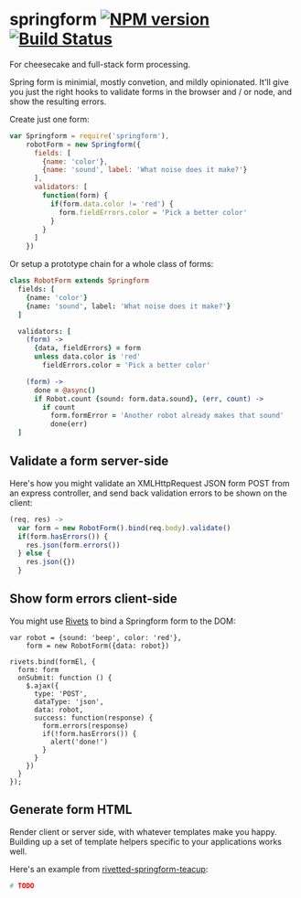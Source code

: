 springform [![NPM version](https://badge.fury.io/js/springform.png)](http://badge.fury.io/js/springform) [![Build Status](https://travis-ci.org/goodeggs/springform.png)](https://travis-ci.org/goodeggs/springform)
==============

For cheesecake and full-stack form processing.

Spring form is minimial, mostly convetion, and mildly opinionated.  It'll give you just the right hooks to validate forms in the browser and / or node, and show the resulting errors.

Create just one form:
```js
var Springform = require('springform'),
    robotForm = new Springform({
      fields: [
        {name: 'color'},
        {name: 'sound', label: 'What noise does it make?'}
      ],
      validators: [
        function(form) {
          if(form.data.color != 'red') {
            form.fieldErrors.color = 'Pick a better color'
          }
        }
      ]
    })
```

Or setup a prototype chain for a whole class of forms:
```coffee
class RobotForm extends Springform
  fields: [
    {name: 'color'}
    {name: 'sound', label: 'What noise does it make?'}
  ]

  validators: [
    (form) ->
      {data, fieldErrors} = form
      unless data.color is 'red'
        fieldErrors.color = 'Pick a better color'

    (form) ->
      done = @async()
      if Robot.count {sound: form.data.sound}, (err, count) ->
        if count
          form.formError = 'Another robot already makes that sound'
          done(err)
  ]
```

Validate a form server-side
---------------------------
Here's how you might validate an XMLHttpRequest JSON form POST from an express controller, and send back validation errors to be shown on the client:
```js
(req, res) ->
  var form = new RobotForm().bind(req.body).validate()
  if(form.hasErrors()) {
    res.json(form.errors())
  } else {
    res.json({})
  }
```

Show form errors client-side
----------------------------
You might use [Rivets](http://www.rivetsjs.com/) to bind a Springform form to the DOM:
```
var robot = {sound: 'beep', color: 'red'},
    form = new RobotForm({data: robot})

rivets.bind(formEl, {
  form: form
  onSubmit: function () {
    $.ajax({
      type: 'POST',
      dataType: 'json',
      data: robot,
      success: function(response) {
        form.errors(response)
        if(!form.hasErrors()) {
          alert('done!')
        }
      }
    })
  }
});
```

Generate form HTML
--------------------
Render client or server side, with whatever templates make you happy.  Building up a set of template helpers specific to your applications works well.

Here's an example from [rivetted-springform-teacup](http://github.com/goodeggs/rivetted-springform-teacup):

```coffee
# TODO
```

